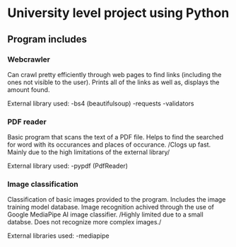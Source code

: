 # University level project using Python

## Program includes
### Webcrawler
Can crawl pretty efficiently through web pages to find links (including the ones not visible to the user). Prints all of the links as well as, displays the amount found.

External library used: 
  -bs4 (beautifulsoup) 
  -requests
  -validators 

### PDF reader
Basic program that scans the text of a PDF file. Helps to find the searched for word with its occurances and places of occurance.
/Clogs up fast. Mainly due to the high limitations of the external library/

External library used:
  -pypdf (PdfReader)

### Image classification
Classification of basic images provided to the program. Includes the image training model database. Image recognition achived through the use of Google MediaPipe AI image classifier.
/Highly limited due to a small databse. Does not recognize more complex images./

External libraries used:
  -mediapipe
